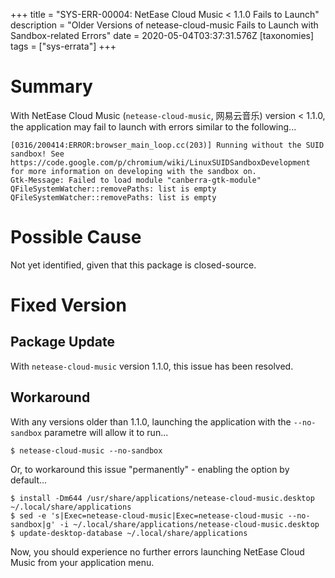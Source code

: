 +++
title = "SYS-ERR-00004: NetEase Cloud Music < 1.1.0 Fails to Launch"
description = "Older Versions of netease-cloud-music Fails to Launch with Sandbox-related Errors"
date = 2020-05-04T03:37:31.576Z
[taxonomies]
tags = ["sys-errata"]
+++

# Summary

With NetEase Cloud Music (`netease-cloud-music`, 网易云音乐) version < 1.1.0, the application may fail to launch with errors similar to the following...

```
[0316/200414:ERROR:browser_main_loop.cc(203)] Running without the SUID sandbox! See https://code.google.com/p/chromium/wiki/LinuxSUIDSandboxDevelopment for more information on developing with the sandbox on.
Gtk-Message: Failed to load module "canberra-gtk-module"
QFileSystemWatcher::removePaths: list is empty
QFileSystemWatcher::removePaths: list is empty
```

# Possible Cause

Not yet identified, given that this package is closed-source.

# Fixed Version
## Package Update

With `netease-cloud-music` version 1.1.0, this issue has been resolved.

## Workaround

With any versions older than 1.1.0, launching the application with the `--no-sandbox` parametre will allow it to run...

```
$ netease-cloud-music --no-sandbox
```

Or, to workaround this issue "permanently" - enabling the option by default...

```
$ install -Dm644 /usr/share/applications/netease-cloud-music.desktop ~/.local/share/applications
$ sed -e 's|Exec=netease-cloud-music|Exec=netease-cloud-music --no-sandbox|g' -i ~/.local/share/applications/netease-cloud-music.desktop
$ update-desktop-database ~/.local/share/applications
```

Now, you should experience no further errors launching NetEase Cloud Music from your application menu.